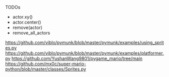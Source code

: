 
TODOs
- actor.xy()
- actor.center()
- remove(actor)
- remove_all_actors


https://github.com/viblo/pymunk/blob/master/pymunk/examples/using_sprites.py
https://github.com/viblo/pymunk/blob/master/pymunk/examples/platformer.py
https://github.com/YushanWang9801/pygame_mario/tree/main
https://github.com/mx0c/super-mario-python/blob/master/classes/Sprites.py

